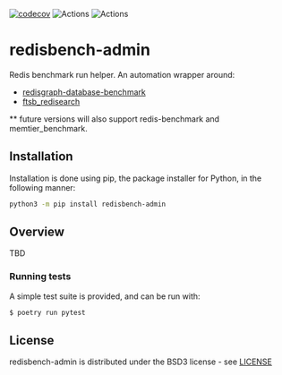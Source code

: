 [![codecov](https://codecov.io/gh/filipecosta90/redisbench-admin/branch/master/graph/badge.svg)](https://codecov.io/gh/filipecosta90/redisbench-admin)
![Actions](https://github.com/filipecosta90/redisbench-admin/workflows/Run%20Tests/badge.svg?branch=master)
![Actions](https://badge.fury.io/py/redisbench-admin.svg)

# redisbench-admin
Redis benchmark run helper. An automation wrapper around:
- [redisgraph-database-benchmark](https://github.com/RedisGraph/graph-database-benchmark/tree/master/benchmark/redisgraph)
- [ftsb_redisearch](https://github.com/RediSearch/ftsb)

** future versions will also support redis-benchmark and memtier_benchmark.

## Installation

Installation is done using pip, the package installer for Python, in the following manner:

```bash
python3 -m pip install redisbench-admin
```

## Overview

TBD

### Running tests

A simple test suite is provided, and can be run with:

```sh
$ poetry run pytest
```

## License

redisbench-admin is distributed under the BSD3 license - see [LICENSE](LICENSE)
